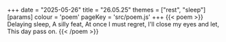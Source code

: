 +++
date = "2025-05-26"
title = "26.05.25"
themes = ["rest", "sleep"]
[params]
  colour = 'poem'
  pageKey = 'src/poem.js'
+++
{{< poem >}}
Delaying sleep,
A silly feat,
At once I must regret,
I'll close my eyes and let,
This day pass on.
{{< /poem >}}